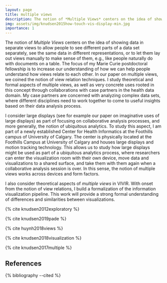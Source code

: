 ```yaml
---
layout: page
title: multiple views
description: The notion of *Multiple Views* centers on the idea of showing data in separate views to allow people to see different parts of a data set separately, see the same data in different representations, or to let them lay out views manually to make sense of them, e.g., like people naturally do with documents on a table.
img: assets/img/knudsen2015how-touch-vis-display-min.jpg
importance: 1
---
```


The notion of *Multiple Views* centers on the idea of showing data in separate views to allow people to see different parts of a data set separately, see the same data in different representations, or to let them lay out views manually to make sense of them, e.g., like people naturally do with documents on a table. The focus of my Marie Curie postdoctoral fellowship is to increase our understanding of how we can help people understand how views relate to each other. In our paper on multiple views, we coined the notion of view relation techniques. I study theoretical and formal aspects of multiple views, as well as very concrete uses rooted in this concept through collaborations with case partners in the health data domain. My case partners are concerned with analyzing complex data sets, where different disciplines need to work together to come to useful insights based on their data analysis process.

I consider large displays (see for example our paper on imaginative uses of large displays) as part of focusing on collaborative analysis processes, and more generally, the notion of ubiquitous analytics. To study this aspect, I am part of a newly established Center for Health Informatics at the Foothills campus of University of Calgary. The center is physically located at the Foothills Campus at University of Calgary and houses large displays and motion tracking technology. This allows us to study how large displays might be used as part of a ubiquitous analytics process, where researchers can enter the visualization room with their own device, move data and visualizations to a shared surface, and take them with them again when a collaborative analysis session is over. In this sense, the notion of multiple views works across devices and form factors.

I also consider theoretical aspects of *multiple views* in VIVIR. With onset from the notion of view relations, I build a formalization of the information visualization pipeline. This work will provide a strong formal understanding of differences and similarities between visualizations.

{% cite knudsen2012exploratory %}

{% cite knudsen2019pade %}

{% cite huynh2018views %}

{% cite knudsen2018visualization %}

{% cite knudsen2017multiple %}

References
----------

<div class="publications">
  {% bibliography --cited %}
</div>

